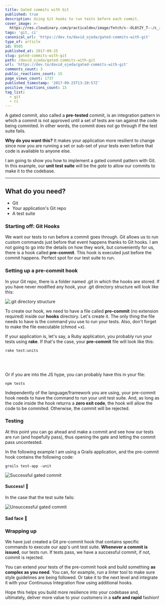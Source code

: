 ```yaml
---
title: Gated commits with Git
published: true
description: Using Git hooks to run tests before each commit.
cover_image: >-
  https://res.cloudinary.com/practicaldev/image/fetch/s--OL8tZY_T--/c_imagga_scale,f_auto,fl_progressive,h_420,q_auto,w_1000/https://thepracticaldev.s3.amazonaws.com/i/k7kh73gxuasnrsig9wiu.png
tags: 'git, ci'
canonical_url: 'https://dev.to/david_ojeda/gated-commits-with-git'
type_of: article
id: 8505
published_at: 2017-09-25
slug: gated-commits-with-git
path: /david_ojeda/gated-commits-with-git
url: 'https://dev.to/david_ojeda/gated-commits-with-git'
comments_count: 3
public_reactions_count: 15
page_views_count: 1737
published_timestamp: '2017-09-25T13:20:57Z'
positive_reactions_count: 15
tag_list:
  - git
  - ci
---
```


<p>A gated commit, also called a <strong>pre-tested</strong> commit, is an integration pattern in which a commit is not approved until a set of tests are ran against the code being commited. In other words, the commit does not go through if the test suite fails.</p>

<p><strong>Why do you want this?</strong> It makes your application more resilient to change since now you are running a set or sub-set of your tests even before that code is available to anyone else.</p>

<p>I am going to show you how to implement a gated commit pattern with Git. In this example, our <strong>unit test suite</strong> will be the <em>gate</em> to allow our commits to make it to the codebase.</p>

___

<h2>What do you need?</h2>

<ul>
    <li>Git</li>
    <li>Your application's Git repo</li>
    <li>A test suite</li>
</ul>

<h3>Starting off: Git Hooks</h3>

<p>We want our tests to run before a commit goes through. Git allows us to run custom commands just before that event happens thanks to Git hooks. I am not going to go into the details on how they work, but conveniently for us, there is a hook called <strong>pre-commit</strong>. This hook is executed just before the commit happens. Perfect spot for our test suite to run.</p>

<h3>Setting up a pre-commit hook</h3>

<p>In your Git repo, there is a folder named .git in which the hooks are stored. If you have never modified any hook, your .git directory structure will look like this:</p>

![.git directory structure](https://thepracticaldev.s3.amazonaws.com/i/ldij14knuw0xko7a2dcq.png)

<p>To create our hook, we need to have a file called <strong>pre-commit</strong> (no extension required) inside our <strong>hooks</strong> directory. Let's create it. The only thing the file needs to have is the command you use to run your tests. Also, don't forget to make the file executable (chmod +x).</p>

<p>If your application is, let's say, a Ruby application, you probably run your tests using <strong>rake</strong>. If that's the case, your <strong>pre-commit</strong> file will look like this:</p>

<code>rake test:units</code>

<br><br>

<p>Or if you are into the JS hype, you can probably have this in your file:</p>

<code>npm tests</code>

<p>Independently of the language/framework you are using, your pre-commit hook needs to have the command to run your unit test suite. And, as long as the code inside the hook returns a <strong>zero exit code</strong>, the hook will allow the code to be commited. Otherwise, the commit will be rejected.</p>

<h3>Testing</h3>

<p>At this point you can go ahead and make a commit and see how our tests are run (and hopefully pass), thus opening the gate and letting the commit pass uncontested.</p>

<p>In the following example I am using a Grails application, and the pre-commit hook contains the following code:</p>

<code>grails test-app -unit</code>

![Successful gated commit](https://thepracticaldev.s3.amazonaws.com/i/0oemd9h0kt5luq5ag79g.png)

<h4>
    <strong>Success!</strong> 🥳
</h4>

<p>In the case that the test suite fails:</p>

![Unsuccessful gated commit](https://thepracticaldev.s3.amazonaws.com/i/4g9jrtcxh85z1av658vq.png)

<h4>Sad face 🙁</h4>

<h3>Wrapping up</h3>

<p>We have just created a Git pre-commit hook that contains specific commands to execute our app's unit test suite. <strong>Whenever a commit is issued</strong>, our tests run. If tests pass, we have a successful commit, if not, commit is rejected.</p>

<p>You can extend your tests of the pre-commit hook and build something <strong>as complex as you need</strong>. You can, for example, run a linter tool to make sure style guidelines are being followed. Or take it to the next level and integrate it with your Continuous Integration flow using additional hooks.</p>

<p>Hope this helps you build more resilience into your codebase and, ultimately, deliver more value to your customers in a <strong>safe and rapid</strong> fashion!</p>
